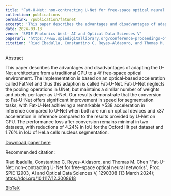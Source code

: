```yaml
---
title: "Fat-U-Net: non-contracting U-Net for free-space optical neural networks"
collection: publications
permalink: /publication/fatunet
excerpt: 'This paper describes the advantages and disadvantages of adapting the U-Net architecture from a traditional GPU to a 4f free-space optical environment.'
date: 2024-03-13
venue: 'SPIE Photonics West- AI and Optical Data Sciences V'
paperurl: 'https://www.spiedigitallibrary.org/conference-proceedings-of-spie/12903/1290308/Fat-U-Net--non-contracting-U-Net-for-free/10.1117/12.3008618.short#_=_'
citation: 'Riad Ibadulla, Constantino C. Reyes-Aldasoro, and Thomas M. Chen "Fat-U-Net: non-contracting U-Net for free-space optical neural networks", Proc. SPIE 12903, AI and Optical Data Sciences V, 1290308 (13 March 2024); https://doi.org/10.1117/12.3008618'
---
```


Abstract

This paper describes the advantages and disadvantages of adapting the U-Net architecture from a traditional GPU to a 4f free-space optical environment. The implementation is based on an optical-based acceleration called FatNet and thus this adaption is called Fat-U-Net. Fat-U-Net neglects the pooling operations in UNet, but maintains a similar number of weights and pixels per layer as U-Net. Our results demonstrate that the conversion to Fat-U-Net offers significant improvement in speed for segmentation tasks, with Fat-U-Net achieving a remarkable ×538 acceleration in inference compared to U-Net when both are run on optical devices and x37 acceleration in inference compared to the results provided by U-Net on GPU. The performance loss after conversion remains minimal in two datasets, with reductions of 4.24% in IoU for the Oxford IIIt pet dataset and 1.76% in IoU of HeLa cells nucleus segmentation.

[Download paper here](/files/publications/fatunet/Fat_U_Net.pdf)

Recommended citation: 

Riad Ibadulla, Constantino C. Reyes-Aldasoro, and Thomas M. Chen "Fat-U-Net: non-contracting U-Net for free-space optical neural networks", Proc. SPIE 12903, AI and Optical Data Sciences V, 1290308 (13 March 2024); https://doi.org/10.1117/12.3008618

[BibTeX](/files/publications/fatunet/citation-12903_40.bib)
